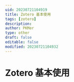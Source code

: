 ```yaml
---
uid: 20230721104919
title: Zotero 基本使用
tags: [zotero]
description:
author: PKMer
type: other
draft: false
editable: false
modified: 20230721104932
---
```


# Zotero 基本使用
